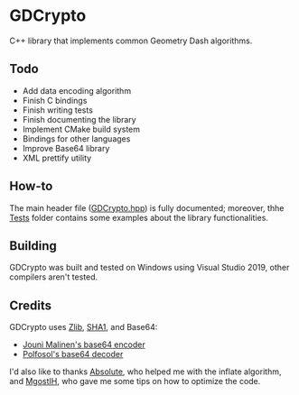 # GDCrypto
C++ library that implements common Geometry Dash algorithms.
## Todo
* Add data encoding algorithm
* Finish C bindings
* Finish writing tests
* Finish documenting the library
* Implement CMake build system
* Bindings for other languages
* Improve Base64 library
* XML prettify utility
## How-to
The main header file ([GDCrypto.hpp](Include/GDCrypto.hpp)) is fully documented; moreover, thhe [Tests](Tests) folder contains some examples about the library functionalities.
## Building
GDCrypto was built and tested on Windows using Visual Studio 2019, other compilers aren't tested.
## Credits
GDCrypto uses [Zlib](https://github.com/madler/zlib), [SHA1](https://github.com/vog/sha1), and Base64:
* [Jouni Malinen's base64 encoder](http://web.mit.edu/freebsd/head/contrib/wpa/src/utils/base64.c)
* [Polfosol's base64 decoder](https://stackoverflow.com/a/37109258)

 I'd also like to thanks [Absolute](https://github.com/absoIute), who helped me with the inflate algorithm, and [MgostIH](https://github.com/mgostIH), who gave me some tips on how to optimize the code.
